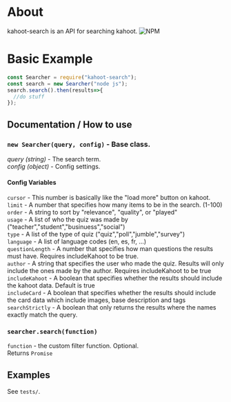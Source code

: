 # About
kahoot-search is an API for searching kahoot.
![NPM](https://nodei.co/npm/kahoot-search.png)

# Basic Example
```js
const Searcher = require("kahoot-search");
const search = new Searcher("node js");
search.search().then(results=>{
  //do stuff
});
```

## Documentation / How to use
### `new Searcher(query, config)` - Base class.  
*query (string)* - The search term.  
*config (object)* - Config settings.  
#### Config Variables
`cursor` - This number is basically like the "load more" button on kahoot.  
`limit` - A number that specifies how many items to be in the search. (1-100)  
`order` - A string to sort by "relevance", "quality", or "played"  
`usage` - A list of who the quiz was made by ("teacher","student","businuess","social")  
`type` - A list of the type of quiz ("quiz","poll","jumble","survey")  
`language` - A list of language codes (en, es, fr, ...)  
`questionLength` - A number that specifies how man questions the results must have. Requires includeKahoot to be true.  
`author` - A string that specifies the user who made the quiz. Results will only include the ones made by the author. Requires includeKahoot to be true  
`includeKahoot` - A boolean that specifies whether the results should include the kahoot data. Default is true  
`includeCard` - A boolean that specifies whether the results should include the card data which include images, base description and tags  
`searchStrictly` -  A boolean that only returns the results where the names exactly match the query.  

### `searcher.search(function)`
`function` - the custom filter function. Optional.  
Returns `Promise`  

## Examples
See `tests/`.
